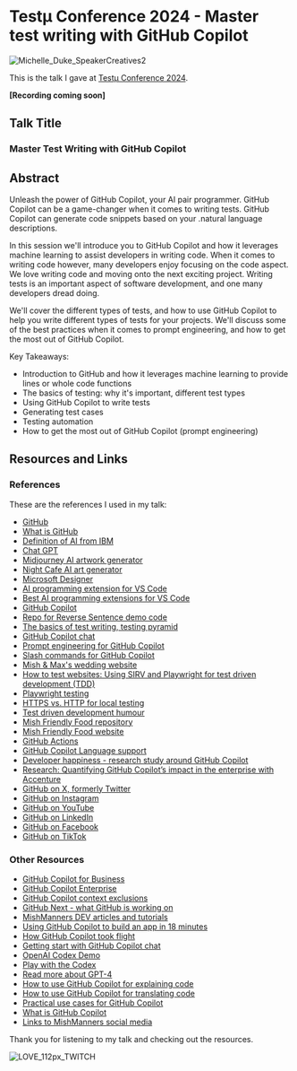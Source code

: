 # Testμ Conference 2024 - Master test writing with GitHub Copilot

![Michelle_Duke_SpeakerCreatives2](https://github.com/user-attachments/assets/837b8222-2d55-4b02-9f0e-a7dfd0c80560)

This is the talk I gave at [Testμ Conference 2024](https://www.lambdatest.com/testmuconf-2024/michelle-duke).

**[Recording coming soon]**

## Talk Title

### Master Test Writing with GitHub Copilot

## Abstract

Unleash the power of GitHub Copilot, your AI pair programmer. GitHub Copilot can be a game-changer when it comes to writing tests. GitHub Copilot can generate code snippets based on your .natural language descriptions.

In this session we'll introduce you to GitHub Copilot and how it leverages machine learning to assist developers in writing code. When it comes to writing code however, many developers enjoy focusing on the code aspect. We love writing code and moving onto the next exciting project. Writing tests is an important aspect of software development, and one many developers dread doing.

We'll cover the different types of tests, and how to use GitHub Copilot to help you write different types of tests for your projects. We'll discuss some of the best practices when it comes to prompt engineering, and how to get the most out of GitHub Copilot.

Key Takeaways:

- Introduction to GitHub and how it leverages machine learning to provide lines or whole code functions
- The basics of testing: why it's important, different test types
- Using GitHub Copilot to write tests
- Generating test cases
- Testing automation
- How to get the most out of GitHub Copilot (prompt engineering)

## Resources and Links

### References

These are the references I used in my talk:

- [GitHub](https://github.com)
- [What is GitHub](https://youtu.be/pBy1zgt0XPc)
- [Definition of AI from IBM](https://www.ibm.com/cloud/learn/what-is-artificial-intelligence)
- [Chat GPT](https://chat.openai.com/)
- [Midjourney AI artwork generator](https://www.midjourney.com/home/)
- [Night Cafe AI art generator](https://creator.nightcafe.studio/creation/O0iBOpUCgygcGNJsAz9I)
- [Microsoft Designer](https://designer.microsoft.com/)
- [AI programming extension for VS Code](https://marketplace.visualstudio.com/items?itemName=GalilAI.aicoding)
- [Best AI programming extensions for VS Code](https://sourceforge.net/software/ai-coding-assistants/integrates-with-visual-studio-code/)
- [GitHub Copilot](https://copilot.github.com/)
- [Repo for Reverse Sentence demo code](https://github.com/mishmanners/TwilioQuestCode)
- [The basics of test writing, testing pyramid](https://martinfowler.com/articles/practical-test-pyramid.html)
- [GitHub Copilot chat](https://docs.github.com/en/copilot/github-copilot-chat/about-github-copilot-chat)
- [Prompt engineering for GitHub Copilot](https://dev.to/github/a-beginners-guide-to-prompt-engineering-with-github-copilot-3ibp)
- [Slash commands for GitHub Copilot](https://github.blog/changelog/2024-01-30-code-faster-and-better-with-github-copilots-new-features-in-visual-studio/)
- [Mish & Max's wedding website](https://mishandmax.com)
- [How to test websites: Using SIRV and Playwright for test driven development (TDD)](https://dev.to/mishmanners/how-to-test-websites-using-sirv-and-playwright-for-test-driven-development-tdd-8ph)
- [Playwright testing](https://playwright.dev/)
- [HTTPS vs. HTTP for local testing](https://community.localwp.com/t/error-https-is-not-available-when-using-the-localhost-routing-mode/28339)
- [Test driven development humour](https://www.reddit.com/r/ProgrammerHumor/comments/tgogft/sometimes_progress_looks_like_failure/)
- [Mish Friendly Food repository](https://github.com/mishmanners/mish-friendly-food/)
- [Mish Friendly Food website](https://mishfriendlyfood.com/)
- [GitHub Actions](https://github.com/features/actions)
- [GitHub Copilot Language support](https://docs.github.com/en/enterprise-cloud@latest/get-started/learning-about-github/github-language-support)
- [Developer happiness - research study around GitHub Copilot](https://github.blog/2022-09-07-research-quantifying-github-copilots-impact-on-developer-productivity-and-happiness/)
- [Research: Quantifying GitHub Copilot’s impact in the enterprise with Accenture](https://github.blog/news-insights/research/research-quantifying-github-copilots-impact-in-the-enterprise-with-accenture/)
- [GitHub on X, formerly Twitter](https://www.x.com/github)
- [GitHub on Instagram](https://www.instagram.com/github)
- [GitHub on YouTube](https://www.youtube.com/@GitHub)
- [GitHub on LinkedIn](https://www.linkedin.com/company/github/)
- [GitHub on Facebook](https://www.facebook.com/GitHub/)
- [GitHub on TikTok](https://www.tiktok.com/@github)

### Other Resources

- [GitHub Copilot for Business](https://resources.github.com/copilot-for-business/)
- [GitHub Copilot Enterprise](https://docs.github.com/en/enterprise-cloud@latest/copilot/github-copilot-enterprise/overview/about-github-copilot-enterprise)
- [GitHub Copilot context exclusions](https://docs.github.com/en/copilot/managing-copilot-business/configuring-content-exclusions-for-github-copilot)
- [GitHub Next - what GitHub is working on](https://githubnext.com/)
- [MishManners DEV articles and tutorials](https://dev.to/mishmanners)
- [Using GitHub Copilot to build an app in 18 minutes](https://github.blog/2023-05-05-web-summit-rio-2023-building-an-app-in-18-minutes-with-github-copilot-x/)
- [How GitHub Copilot took flight](https://www.youtube.com/watch?v=8JjVNFc2kK4&ab_channel=GitHub)
- [Getting start with GitHub Copilot chat](https://www.youtube.com/watch?v=3surPGP7_4o&ab_channel=GitHub)
- [OpenAI Codex Demo](https://youtu.be/SGUCcjHTmGY)
- [Play with the Codex](https://webcatalog.io/apps/openai-playground/)
- [Read more about GPT-4](https://neuroflash.com/blog/gpt-4-open-ai/)
- [How to use GitHub Copilot for explaining code](https://dev.to/github/understand-your-code-using-github-copilot-5375)
- [How to use GitHub Copilot for translating code](https://dev.to/github/how-to-translate-code-into-other-languages-using-github-copilot-3n6f)
- [Practical use cases for GitHub Copilot](https://dev.to/github/why-use-github-copilot-and-copilot-labs-practical-use-cases-for-the-ai-pair-programmer-4hf4)
- [What is GitHub Copilot](https://youtu.be/Z7hp241--vc)
- [Links to MishManners social media](https://mishmanners.info)

Thank you for listening to my talk and checking out the resources.

![LOVE_112px_TWITCH](https://github.com/user-attachments/assets/b5b55810-0f76-4887-a3e5-c9455b18ec7b)

